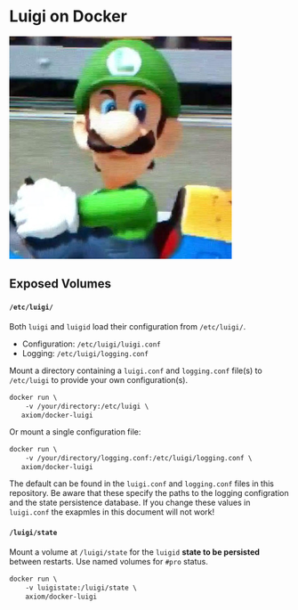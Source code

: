 # Luigi on Docker

![Luigi death stare](luigi.jpg)


## Exposed Volumes

#### `/etc/luigi/`

Both `luigi` and `luigid` load their configuration from `/etc/luigi/`.

* Configuration: `/etc/luigi/luigi.conf`
* Logging: `/etc/luigi/logging.conf`

Mount a directory containing a `luigi.conf` and `logging.conf` file(s) to
`/etc/luigi` to provide your own configuration(s).

```
docker run \
    -v /your/directory:/etc/luigi \
   axiom/docker-luigi
```

Or mount a single configuration file:

```
docker run \
    -v /your/directory/logging.conf:/etc/luigi/logging.conf \
   axiom/docker-luigi
```

The default can be found in the `luigi.conf` and `logging.conf` files in this
repository. Be aware that these specify the paths to the logging configration
and the state persistence database. If you change these values in `luigi.conf`
the exapmles in this document will not work!



#### `/luigi/state`

Mount a volume at `/luigi/state` for the `luigid` **state to be persisted**
between restarts. Use named volumes for `#pro` status.

```
docker run \
    -v luigistate:/luigi/state \
    axiom/docker-luigi
```

